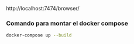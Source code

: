 http://localhost:7474/browser/

### Comando para montar el docker compose
```bash
docker-compose up --build
```
